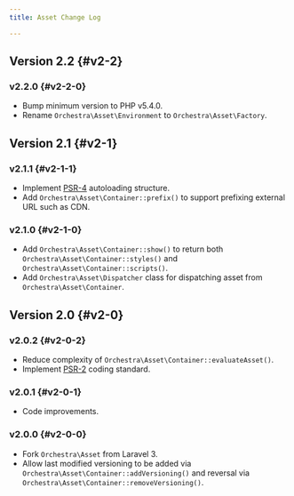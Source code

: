```yaml
---
title: Asset Change Log

---
```


## Version 2.2 {#v2-2}

### v2.2.0 {#v2-2-0}

* Bump minimum version to PHP v5.4.0.
* Rename `Orchestra\Asset\Environment` to `Orchestra\Asset\Factory`.

## Version 2.1 {#v2-1}

### v2.1.1 {#v2-1-1}

* Implement [PSR-4](https://github.com/php-fig/fig-standards/blob/master/proposed/psr-4-autoloader/psr-4-autoloader.md) autoloading structure.
* Add `Orchestra\Asset\Container::prefix()` to support prefixing external URL such as CDN.

### v2.1.0 {#v2-1-0}

* Add `Orchestra\Asset\Container::show()` to return both `Orchestra\Asset\Container::styles()` and `Orchestra\Asset\Container::scripts()`.
* Add `Orchestra\Asset\Dispatcher` class for dispatching asset from `Orchestra\Asset\Container`.

## Version 2.0 {#v2-0}

### v2.0.2 {#v2-0-2}

* Reduce complexity of `Orchestra\Asset\Container::evaluateAsset()`.
* Implement [PSR-2](https://github.com/php-fig/fig-standards/blob/master/accepted/PSR-2-coding-style-guide.md) coding standard.

### v2.0.1 {#v2-0-1}

* Code improvements.

### v2.0.0 {#v2-0-0}

* Fork `Orchestra\Asset` from Laravel 3.
* Allow last modified versioning to be added via `Orchestra\Asset\Container::addVersioning()` and reversal via `Orchestra\Asset\Container::removeVersioning()`.
